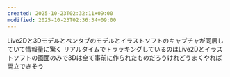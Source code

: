 ```yaml
---
created: 2025-10-23T02:32:11+09:00
modified: 2025-10-23T02:36:34+09:00
---
```


Live2Dと3Dモデルとペンタブのモデルとイラストソフトのキャプチャが同居していて情報量に驚く
リアルタイムでトラッキングしているのはLive2Dとイラストソフトの画面のみで3Dは全て事前に作られたものだろうけれどうまくやれば両立できそう
